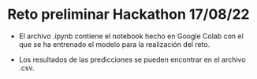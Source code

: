 # Reto preliminar Hackathon 17/08/22

* El archivo .ipynb contiene el notebook hecho en Google Colab con el que se ha entrenado el modelo para la realización del reto.

* Los resultados de las predicciones se pueden encontrar en el archivo .csv.
